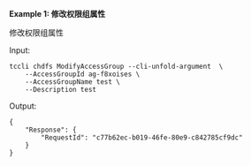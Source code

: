 **Example 1: 修改权限组属性**

修改权限组属性

Input: 

```
tccli chdfs ModifyAccessGroup --cli-unfold-argument  \
    --AccessGroupId ag-f8xoises \
    --AccessGroupName test \
    --Description test
```

Output: 
```
{
    "Response": {
        "RequestId": "c77b62ec-b019-46fe-80e9-c842785cf9dc"
    }
}
```

